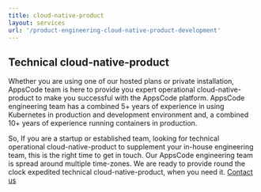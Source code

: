 ```yaml
---
title: cloud-native-product
layout: services
url: '/product-engineering-cloud-native-product-development'
---
```


## Technical cloud-native-product

Whether you are using one of our hosted plans or private installation, AppsCode team is here to provide
you expert operational cloud-native-product to make you successful with the AppsCode platform. AppsCode engineering
team has a combined 5+ years of experience in using Kubernetes in production and development environment
and, a combined 10+ years of experience running containers in production.

So, If you are a startup or established team, looking for technical operational cloud-native-product to supplement your in-house engineering team, this is the right time to get in touch. Our AppsCode engineering team is spread around multiple time-zones. We are ready to provide round the clock expedited technical cloud-native-product, when you need it.  <a href="https://calendly.com/appscode/30min">Contact us</a>

